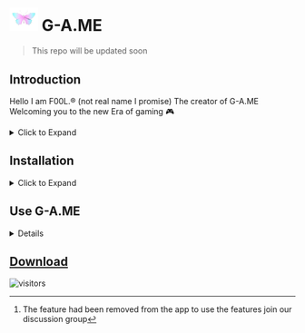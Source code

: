 # <img width=50 src=https://github.com/0-Whoami/G-A.ME/blob/main/butterfly.png /> G-A.ME
> This repo will be updated soon
## Introduction

Hello I am F00L.® (not real name I promise) The creator of G-A.ME Welcoming you to the new Era of gaming 🎮

<details>

<summary>Click to Expand</summary>

#### What is this ?
 
<p>• G-A.ME is an AI based universal software for improving gaming experience that works with any other system performance module</p>

#### Why this type of name ?

I choose this name to make the user think about me at least once.
<br><br>Just kidding 😉. It Stands for GAME I can't think any other name so I just added some char in the word.

#### Why G-A.ME ?

 Why not? cause G-A.ME have  <br> 
* Magic trigger<br>
* App hider<br>
* Ram booster <br>
* Floating apps<br>
* Resolution changer<br>
* Device monitor<br>
* Pubg/Bgmi/Pubg Kr fps Unlocker<br>
* Manual Control<br>
* Color boost<br>
* Device cleaner<br>
* Screen recorder<br>
* Advanced LKM<br>
* AI Performance manager<br>
* No root support<br>
* Control over AI<br>
* In Game Shortcut Panel<br>
* Bootless Root for  Non rooted MTK device[^1] <br>
And Many more..
<br>Trying it first may answer better "why ?"

#### My github status

<div>
<p align = "center">
    <a href="https://github-readme-stats.vercel.app">
        <img width="49%" alt="Stats" src="https://github-readme-stats.vercel.app/api?username=0-Whoami&count_private=true&theme=algolia&show_icons=true&hide_border=true"/>
    </a>
    <a href="https://github-readme-streak-stats.herokuapp.com">
        <img width="49%" alt="Streak Stats" src="https://github-readme-streak-stats.herokuapp.com/?user=0-Whoami&theme=algolia&hide_border=true&date_format=%5BY%20%5DM%20j"/>
    </a>
    <a href="https://github.com/ryo-ma/github-profile-trophy">
        <img width="98%" alt="Trophy" src="https://github-profile-trophy.vercel.app/?username=0-Whoami&row=4&column=7&theme=algolia&no-frame=true"/>
    </a>    
    <img src="https://github-readme-stats.vercel.app/api/top-langs/?username=0-Whoami&hide_border=true&theme=algolia&layout=compact" align="center" width = "49%" />
</p>
</div>
<div align="center"></div>  

</details>

## Installation 

<details>

<summary>Click to Expand</summary>
<br>
Installation is very simple<br>
- Download the installer from the link given below<br>
- Install the apk <br>
- Open the app and Grant all the permissions it asks <br>
- Click on Install <br>
- Install the main app <br>
And you are done that's it.

</details>

## Use G-A.ME

<details>

#### How to use G-A.ME

- Add Tile in qs Panel

https://user-images.githubusercontent.com/88090262/177029820-2dc43723-d75c-48c5-8e05-081c18e7f132.mp4

- Hold the tile to meet _Shiomi_ 
<img src=https://github.com/0-Whoami/G-A.ME/blob/main/Screenshot_20220627-114715_G-A.ME.png/>

- Say Hi to Shiomi (Optional😉)

- Click on top right corner to open Manual setting page

<img src=https://github.com/0-Whoami/G-A.ME/blob/main/Screenshot_20220703-131329_G-A.ME.png/>
<sup> Long clicking the  🧠 view will open the advance AI controls</sup><br>
- Clicking the QS tile will Start/Stop G-A.ME Panel
<img src=https://github.com/0-Whoami/G-A.ME/blob/main/Screenshot_20220703-172231.jpg/ >
 <sub> This is a look of G-A.ME's Panel and it's inbuilt browser</sub>

#### Functions in G-A.ME Panel

<img src=https://github.com/0-Whoami/G-A.ME/blob/main/PicsArt_06-28-01.56.57.jpg/>

#### Functions in Shiomi's hub
<img src=https://github.com/0-Whoami/G-A.ME/blob/main/PicsArt_06-28-12.05.14.jpg />

#### There is a Home screen widget to kill performance eating apps

<img src=https://github.com/0-Whoami/G-A.ME/blob/main/PicsArt_06-28-11.24.21.jpg />

</details>

## [Download](https://www.pling.com/p/1838757/)

![visitors](https://visitor-badge.glitch.me/badge?page_id=page.id)
[^1]: The feature had been removed from the app to use the features join our discussion group 
